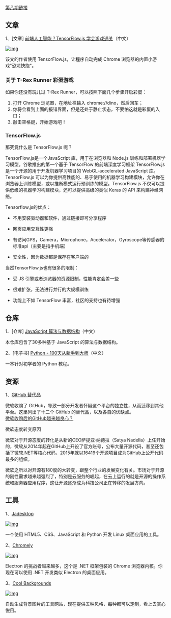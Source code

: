 [第八期链接](https://github.com/ruanyf/weekly/blob/master/docs/issue-8.md)

## 文章

1、[文章] [前端人工智能？TensorFlow.js 学会游戏通关](https://zhuanlan.zhihu.com/p/35451395)（中文）

[![img](https://camo.githubusercontent.com/d7f23e8a0ba047439472a1b0c89c27cb9e88fe69e77ae63335d0ba99460d764d/68747470733a2f2f7777772e77616e67626173652e636f6d2f626c6f67696d672f61737365742f3230313830362f6267323031383036303831342e6a7067)](https://camo.githubusercontent.com/d7f23e8a0ba047439472a1b0c89c27cb9e88fe69e77ae63335d0ba99460d764d/68747470733a2f2f7777772e77616e67626173652e636f6d2f626c6f67696d672f61737365742f3230313830362f6267323031383036303831342e6a7067)

该文的作者使用 TensorFlow.js，让程序自动完成 Chrome 浏览器的内置小游戏"恐龙快跑"。

### 关于 T-Rex Runner 彩蛋游戏

如果你还没有玩儿过 T-Rex Runner，可以按照下面几个步骤开启彩蛋：

1. 打开 Chrome 浏览器，在地址栏输入 chrome://dino，然后回车；
2. 你将会看到上面的报错界面，但是还处于静止状态，不要怕这就是彩蛋的入口；
3. 敲击空格键，开始游戏吧！

### TensorFlow.js

那究竟什么是 TensorFlow.js 呢？

TensorFlow.js是一个JavaScript 库，用于在浏览器和 Node.js 训练和部署机器学习模型。谷歌推出的第一个基于 TensorFlow 的前端深度学习框架 TensorFlow.js  是一个开源的用于开发机器学习项目的 WebGL-accelerated JavaScript 库。TensorFlow.js 可以为你提供高性能的、易于使用的机器学习构建模块，允许你在浏览器上训练模型，或以推断模式运行预训练的模型。TensorFlow.js 不仅可以提供低级的机器学习构建模块，还可以提供高级的类似 Keras 的 API 来构建神经网络。

Tensorflow.js的优点：

- 不用安装驱动器和软件，通过链接即可分享程序

- 网页应用交互性更强

- 有访问GPS，Camera，Microphone，Accelerator，Gyroscope等传感器的标准api（主要是指手机端）

- 安全性，因为数据都是保存在客户端的

当然TensorFlow.js也有很多的限制：

- 受 JS 引擎或者浏览器的资源限制，性能肯定会差一些

- 很难扩张，无法进行并行的大规模训练

- 功能上不如 TensorFlow 丰富，社区的支持也有待增强

## 仓库

1、[仓库] [JavaScript 算法与数据结构](https://github.com/trekhleb/javascript-algorithms/blob/master/README.zh-CN.md)（中文）

本仓库包含了30多种基于 JavaScript 的算法与数据结构。

2、[电子书] [Python - 100天从新手到大师](https://github.com/jackfrued/Python-100-Days)（中文）

一本针对初学者的 Python 教程。

## 资源

1、[GitHub 替代品](https://tutswiki.com/github-alternatives/)

微软收购了 GitHub，导致一部分开发者怀疑这个平台的独立性，从而迁移到其他平台。这里列出了十二个 GitHub 的替代品，以及各自的优缺点。  
[微软收购后的GitHub越来越良心？](https://www.huxiu.com/article/300940.html)  

微软态度转变原因  

微软对于开源态度的转化是从新的CEO萨提亚·纳德拉（Satya Nadella）上任开始的，微软从2014年起在GitHub上开设了官方账号，公布大量开源代码，甚至还包括了微软.NET等核心代码，2015年就以16419个开源项目成为GitHub上公开代码最多的组织。 

微软之所以对开源有180度的大转变，跟整个行业的发展变化有关。市场对于开源的刚性需求越来越强烈了，特别是云服务的崛起，在云上运行的就是开源的操作系统和服务器应用程序，这让开源逐渐成为科技公司正在转移的发展方向。

## 工具

1、[Jadesktop](https://github.com/codesardine/Jadesktop)

[![img](https://camo.githubusercontent.com/57f75767cc0c920ccd9119d65e0a8fbd6f46f3444947389f5f07d81a41e58334/68747470733a2f2f7777772e77616e67626173652e636f6d2f626c6f67696d672f61737365742f3230313830362f6267323031383036303831372e6a7067)](https://camo.githubusercontent.com/57f75767cc0c920ccd9119d65e0a8fbd6f46f3444947389f5f07d81a41e58334/68747470733a2f2f7777772e77616e67626173652e636f6d2f626c6f67696d672f61737365742f3230313830362f6267323031383036303831372e6a7067)

一个使用 HTML5、CSS、JavaScript 和 Python 开发 Linux 桌面应用的工具。

2、[Chromely](https://github.com/mattkol/Chromely)

[![img](https://camo.githubusercontent.com/ceb6ba059c12c31fee9b524fb205fa38291e3858799213cb24821ad2fd168468/68747470733a2f2f7777772e77616e67626173652e636f6d2f626c6f67696d672f61737365742f3230313830362f6267323031383036303832322e6a7067)](https://camo.githubusercontent.com/ceb6ba059c12c31fee9b524fb205fa38291e3858799213cb24821ad2fd168468/68747470733a2f2f7777772e77616e67626173652e636f6d2f626c6f67696d672f61737365742f3230313830362f6267323031383036303832322e6a7067)

Electron 的挑战者越来越多，这个是 .NET 框架包装的 Chrome 浏览器内核。你现在可以使用 .NET 开发类似 Electron 的桌面应用。

3、[Cool Backgrounds](https://coolbackgrounds.io/)

[![img](https://camo.githubusercontent.com/3a93ca87b3a04e1162272b6e3eac8b8247dc5994cacea849543d0e9a825b960c/68747470733a2f2f7777772e77616e67626173652e636f6d2f626c6f67696d672f61737365742f3230313830362f6267323031383036303832332e6a7067)](https://camo.githubusercontent.com/3a93ca87b3a04e1162272b6e3eac8b8247dc5994cacea849543d0e9a825b960c/68747470733a2f2f7777772e77616e67626173652e636f6d2f626c6f67696d672f61737365742f3230313830362f6267323031383036303832332e6a7067)

自动生成背景图片的工具网站，现在提供五种风格，每种都可以定制，看上去赏心悦目。
